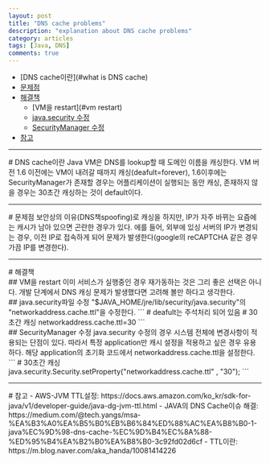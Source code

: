 ```yaml
---
layout: post
title: "DNS cache problems"
description: "explanation about DNS cache problems"
category: articles
tags: [Java, DNS]
comments: true
---
```



<!-- contents -->
- [DNS cache이란](#what is DNS cache)
- [문제점](#problems)
- [해결책](#method)
  - [VM을 restart](#vm restart)
  - [java.security 수정](#java.security)
  - [SecurityManager 수정](#SecurityManager)
- [참고](#reference)

---  
<div id='what is DNS cache'/>
# DNS cache이란
Java VM은 DNS를 lookup할 때 도메인 이름을 캐싱한다. VM 버전 1.6 이전에는 VM이 내려갈 때까지 캐싱(deafult=forever), 1.6이후에는 SecurityManager가 존재할 경우는 어플리케이션이 실행되는 동안 캐싱, 존재하지 않을 경우는 30초간 캐싱하는 것이 default이다.

---  
<div id='problems'/>
# 문제점
보안상의 이유(DNS책spoofing)로 캐싱을 하지만, IP가 자주 바뀌는 요즘에는 캐시가 남아 있으면 곤란한 경우가 있다. 에를 들어, 외부에 있싱 서버의 IP가 변경되는 경우, 이전 IP로 접속하게 되어 문제가 발생한다(google의 reCAPTCHA 같은 경우 가끔 IP를 변경한다).

---  
<div id='method'/>
# 해결책

<div id='vm restart'/>
## VM을 restart
이미 서비스가 실행중인 경우 재가동하는 것은 그리 좋은 선택은 아니다. 개발 단계에서 DNS 캐싱 문제가 발생했다면 고려해 볼만 하다고 생각한다.

<div id='java.security'/>
## java.security파일 수정
"$JAVA_HOME/jre/lib/security/java.security"의 "networkaddress.cache.ttl"을 수정한다.
```
# deafult는 주석처리 되어 있음
# 30초간 캐싱
networkaddress.cache.ttl=30
```

<div id='SecurityManager'/>
## SecurityManager 수정
java.security 수정의 경우 시스템 전체에 변경사항이 적용되는 단점이 있다. 따라서 특정 application만 캐시 설정을 적용하고 싶은 경우 유용하다. 해당 application의 초기화 코드에서 networkaddress.cache.ttl을 설정한다.
```
# 30초간 캐싱
java.security.Security.setProperty("networkaddress.cache.ttl" , "30");
```

---  
<div id='reference'/>
# 참고
- AWS-JVM TTL설정:  
https://docs.aws.amazon.com/ko_kr/sdk-for-java/v1/developer-guide/java-dg-jvm-ttl.html
- JAVA의 DNS Cache이슈 해결:  
https://medium.com/@tech.yangs/msa-%EA%B3%A0%EA%B5%B0%EB%B6%84%ED%88%AC%EA%B8%B0-1-java%EC%9D%98-dns-cache-%EC%9D%B4%EC%8A%88-%ED%95%B4%EA%B2%B0%EA%B8%B0-3c92fd02d6cf
- TTL이란:  
https://m.blog.naver.com/aka_handa/10081414226